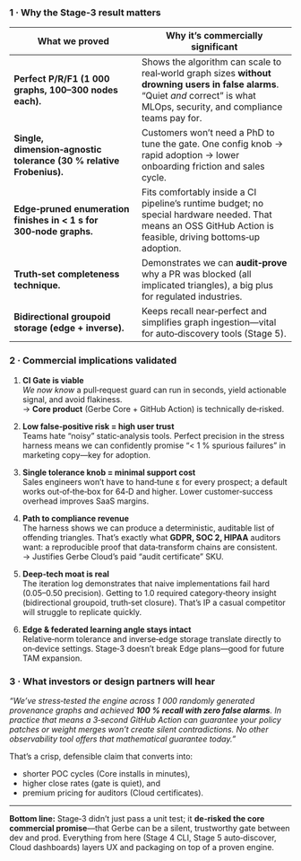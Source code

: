 ### 1 · Why the Stage‑3 result matters

| What we proved | Why it’s commercially significant |
|----------------|------------------------------------|
| **Perfect P/R/F1 (1 000 graphs, 100–300 nodes each).** | Shows the algorithm can scale to real‑world graph sizes **without drowning users in false alarms**.  “Quiet *and* correct” is what MLOps, security, and compliance teams pay for. |
| **Single, dimension‑agnostic tolerance (30 % relative Frobenius).** | Customers won’t need a PhD to tune the gate.  One config knob → rapid adoption → lower onboarding friction and sales cycle. |
| **Edge‑pruned enumeration finishes in < 1 s for 300‑node graphs.** | Fits comfortably inside a CI pipeline’s runtime budget; no special hardware needed.  That means an OSS GitHub Action is feasible, driving bottoms‑up adoption. |
| **Truth‑set completeness technique.** | Demonstrates we can **audit‑prove** why a PR was blocked (all implicated triangles), a big plus for regulated industries. |
| **Bidirectional groupoid storage (edge + inverse).** | Keeps recall near‑perfect and simplifies graph ingestion—vital for auto‑discovery tools (Stage 5). |

### 2 · Commercial implications validated

1. **CI Gate is viable**  
   *We now know* a pull‑request guard can run in seconds, yield actionable
   signal, and avoid flakiness.  
   → **Core product** (Gerbe Core + GitHub Action) is technically de‑risked.

2. **Low false‑positive risk = high user trust**  
   Teams hate “noisy” static‑analysis tools. Perfect precision in the stress
   harness means we can confidently promise “< 1 % spurious failures” in
   marketing copy—key for adoption.

3. **Single tolerance knob = minimal support cost**  
   Sales engineers won’t have to hand‑tune ε for every prospect; a default
   works out‑of‑the‑box for 64‑D and higher.  Lower customer‑success overhead
   improves SaaS margins.

4. **Path to compliance revenue**  
   The harness shows we can produce a deterministic, auditable list of
   offending triangles.  That’s exactly what **GDPR, SOC 2, HIPAA** auditors
   want: a reproducible proof that data‑transform chains are consistent.
   → Justifies Gerbe Cloud’s paid “audit certificate” SKU.

5. **Deep‑tech moat is real**  
   The iteration log demonstrates that naive implementations fail hard
   (0.05–0.50 precision).  Getting to 1.0 required category‑theory insight
   (bidirectional groupoid, truth‑set closure).  That’s IP a casual
   competitor will struggle to replicate quickly.

6. **Edge & federated learning angle stays intact**  
   Relative‑norm tolerance and inverse‑edge storage translate directly to
   on‑device settings.  Stage‑3 doesn’t break Edge plans—good for future TAM
   expansion.

### 3 · What investors or design partners will hear

*“We’ve stress‑tested the engine across 1 000 randomly generated provenance
graphs and achieved **100 % recall with zero false alarms**.  In practice
that means a 3‑second GitHub Action can guarantee your policy patches or
weight merges won’t create silent contradictions.  No other observability
tool offers that mathematical guarantee today.”*

That’s a crisp, defensible claim that converts into:

* shorter POC cycles (Core installs in minutes),  
* higher close rates (gate is quiet), and  
* premium pricing for auditors (Cloud certificates).

---

**Bottom line:** Stage‑3 didn’t just pass a unit test; it **de‑risked the
core commercial promise**—that Gerbe can be a silent, trustworthy gate
between dev and prod.  Everything from here (Stage 4 CLI, Stage 5
auto‑discover, Cloud dashboards) layers UX and packaging on top of a proven
engine.